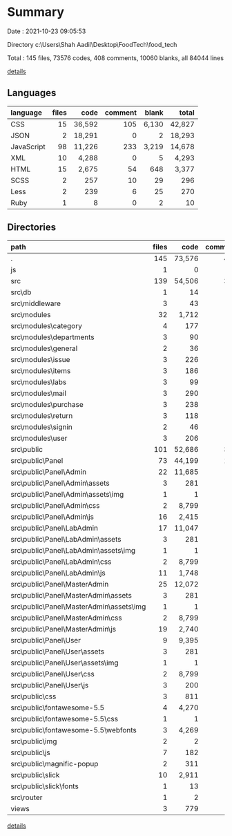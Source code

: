 # Summary

Date : 2021-10-23 09:05:53

Directory c:\Users\Shah Aadil\Desktop\FoodTech\food_tech

Total : 145 files,  73576 codes, 408 comments, 10060 blanks, all 84044 lines

[details](details.md)

## Languages
| language | files | code | comment | blank | total |
| :--- | ---: | ---: | ---: | ---: | ---: |
| CSS | 15 | 36,592 | 105 | 6,130 | 42,827 |
| JSON | 2 | 18,291 | 0 | 2 | 18,293 |
| JavaScript | 98 | 11,226 | 233 | 3,219 | 14,678 |
| XML | 10 | 4,288 | 0 | 5 | 4,293 |
| HTML | 15 | 2,675 | 54 | 648 | 3,377 |
| SCSS | 2 | 257 | 10 | 29 | 296 |
| Less | 2 | 239 | 6 | 25 | 270 |
| Ruby | 1 | 8 | 0 | 2 | 10 |

## Directories
| path | files | code | comment | blank | total |
| :--- | ---: | ---: | ---: | ---: | ---: |
| . | 145 | 73,576 | 408 | 10,060 | 84,044 |
| js | 1 | 0 | 0 | 1 | 1 |
| src | 139 | 54,506 | 398 | 9,912 | 64,816 |
| src\db | 1 | 14 | 1 | 1 | 16 |
| src\middleware | 3 | 43 | 2 | 9 | 54 |
| src\modules | 32 | 1,712 | 73 | 152 | 1,937 |
| src\modules\category | 4 | 177 | 0 | 21 | 198 |
| src\modules\departments | 3 | 90 | 0 | 14 | 104 |
| src\modules\general | 2 | 36 | 0 | 5 | 41 |
| src\modules\issue | 3 | 226 | 0 | 16 | 242 |
| src\modules\items | 3 | 186 | 0 | 15 | 201 |
| src\modules\labs | 3 | 99 | 0 | 11 | 110 |
| src\modules\mail | 3 | 290 | 11 | 8 | 309 |
| src\modules\purchase | 3 | 238 | 0 | 25 | 263 |
| src\modules\return | 3 | 118 | 44 | 11 | 173 |
| src\modules\signin | 2 | 46 | 16 | 7 | 69 |
| src\modules\user | 3 | 206 | 2 | 19 | 227 |
| src\public | 101 | 52,686 | 314 | 9,737 | 62,737 |
| src\public\Panel | 73 | 44,199 | 177 | 8,549 | 52,925 |
| src\public\Panel\Admin | 22 | 11,685 | 48 | 2,326 | 14,059 |
| src\public\Panel\Admin\assets | 3 | 281 | 2 | 27 | 310 |
| src\public\Panel\Admin\assets\img | 1 | 1 | 0 | 0 | 1 |
| src\public\Panel\Admin\css | 2 | 8,799 | 14 | 1,471 | 10,284 |
| src\public\Panel\Admin\js | 16 | 2,415 | 25 | 737 | 3,177 |
| src\public\Panel\LabAdmin | 17 | 11,047 | 49 | 2,203 | 13,299 |
| src\public\Panel\LabAdmin\assets | 3 | 281 | 2 | 27 | 310 |
| src\public\Panel\LabAdmin\assets\img | 1 | 1 | 0 | 0 | 1 |
| src\public\Panel\LabAdmin\css | 2 | 8,799 | 14 | 1,471 | 10,284 |
| src\public\Panel\LabAdmin\js | 11 | 1,748 | 22 | 585 | 2,355 |
| src\public\Panel\MasterAdmin | 25 | 12,072 | 54 | 2,423 | 14,549 |
| src\public\Panel\MasterAdmin\assets | 3 | 281 | 2 | 27 | 310 |
| src\public\Panel\MasterAdmin\assets\img | 1 | 1 | 0 | 0 | 1 |
| src\public\Panel\MasterAdmin\css | 2 | 8,799 | 14 | 1,471 | 10,284 |
| src\public\Panel\MasterAdmin\js | 19 | 2,740 | 27 | 795 | 3,562 |
| src\public\Panel\User | 9 | 9,395 | 26 | 1,597 | 11,018 |
| src\public\Panel\User\assets | 3 | 281 | 2 | 27 | 310 |
| src\public\Panel\User\assets\img | 1 | 1 | 0 | 0 | 1 |
| src\public\Panel\User\css | 2 | 8,799 | 14 | 1,471 | 10,284 |
| src\public\Panel\User\js | 3 | 200 | 3 | 45 | 248 |
| src\public\css | 3 | 811 | 34 | 164 | 1,009 |
| src\public\fontawesome-5.5 | 4 | 4,270 | 4 | 3 | 4,277 |
| src\public\fontawesome-5.5\css | 1 | 1 | 4 | 0 | 5 |
| src\public\fontawesome-5.5\webfonts | 3 | 4,269 | 0 | 3 | 4,272 |
| src\public\img | 2 | 2 | 0 | 0 | 2 |
| src\public\js | 7 | 182 | 22 | 34 | 238 |
| src\public\magnific-popup | 2 | 311 | 9 | 36 | 356 |
| src\public\slick | 10 | 2,911 | 68 | 951 | 3,930 |
| src\public\slick\fonts | 1 | 13 | 0 | 2 | 15 |
| src\router | 1 | 2 | 1 | 3 | 6 |
| views | 3 | 779 | 10 | 145 | 934 |

[details](details.md)